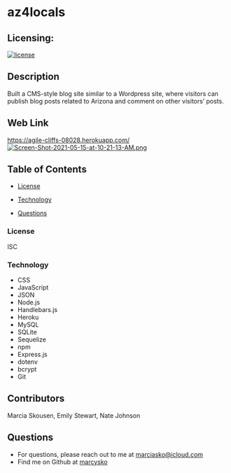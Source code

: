 # az4locals

## Licensing:
  [![license](https://img.shields.io/badge/license-ISC-yellow)](https://shields.io)

## Description

Built a CMS-style blog site similar to a Wordpress site, where visitors can publish blog posts related to Arizona and comment on other visitors’ posts.


 
## Web Link
https://agile-cliffs-08028.herokuapp.com/
[![Screen-Shot-2021-05-15-at-10-21-13-AM.png](https://i.postimg.cc/3NTg70bb/Screen-Shot-2021-05-15-at-10-21-13-AM.png)](https://postimg.cc/G8XBxtRk)







## Table of Contents
 
  * [License](#License)
  
  * [Technology](#Technology)
  
  * [Questions](#Questions)


### License
ISC
### Technology

- CSS
- JavaScript
- JSON
- Node.js 
- Handlebars.js
- Heroku
- MySQL 
- SQLite
- Sequelize
- npm
- Express.js 
- dotenv
- bcrypt
- Git


## Contributors
Marcia Skousen, Emily Stewart, Nate Johnson

## Questions
* For questions, please reach out to me at marciasko@icloud.com
* Find me on Github at [marcysko](http://github.com/marcysko)
